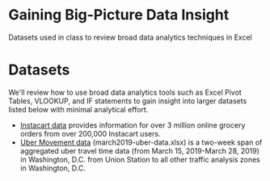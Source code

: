 # Gaining Big-Picture Data Insight
Datasets used in class to review broad data analytics techniques in Excel

# Datasets
We'll review how to use broad data analytics tools such as Excel Pivot Tables, VLOOKUP, and IF statements to gain insight into larger datasets listed below with minimal analytical effort. 

 - [Instacart data](https://www.instacart.com/datasets/grocery-shopping-2017) provides information for over 3 million online grocery orders from over 200,000 Instacart users.
 - [Uber Movement data](https://movement.uber.com/?lang=en-US) (march2019-uber-data.xlsx) is a two-week span of aggregated uber travel time data (from March 15, 2019-March 28, 2019) in Washington, D.C. from Union Station to all other traffic analysis zones in Washington, D.C.
